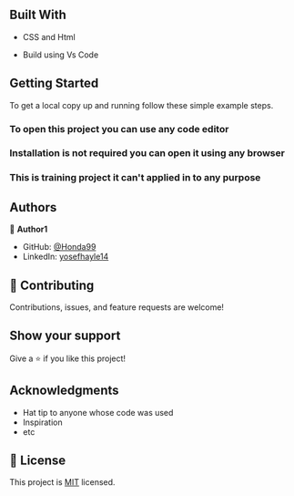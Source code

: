 
## Built With

- CSS and Html

- Build using Vs Code

## Getting Started

To get a local copy up and running follow these simple example steps.

### To open this project you can use any code editor
### Installation is not required you can open it using any browser

### This is training project it can't applied in to any purpose



## Authors

👤 **Author1**

- GitHub: [@Honda99](https://github.com/Honda99)
- LinkedIn: [yosefhayle14](https://www.linkedin.com/in/yosef-69742475/)
## 🤝 Contributing

Contributions, issues, and feature requests are welcome!


## Show your support

Give a ⭐️ if you like this project!

## Acknowledgments

- Hat tip to anyone whose code was used
- Inspiration
- etc

## 📝 License

This project is [MIT](lic.url) licensed.